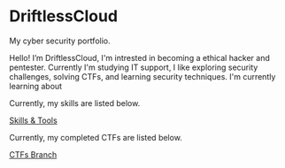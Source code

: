 # DriftlessCloud
My cyber security portfolio.

Hello! I’m DriftlessCloud, I'm intrested in becoming a ethical hacker and pentester. Currently I'm studying IT support, I like exploring security challenges, solving CTFs, and learning security techniques. I'm currently learning about 

Currently, my skills are listed below.

[Skills & Tools](https://github.com/DriftlessCloud1/DriftlessCloud/blob/main/Skills%20%26%20Tools)

Currently, my completed CTFs are listed below.

[CTFs Branch](https://github.com/DriftlessCloud1/DriftlessCloud/tree/CTFs)
